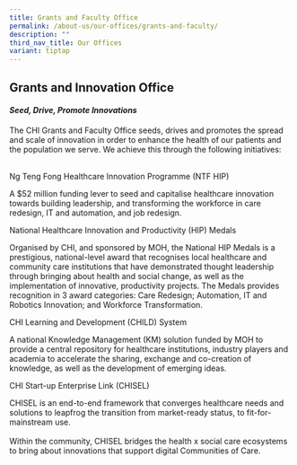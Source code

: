 ```yaml
---
title: Grants and Faculty Office
permalink: /about-us/our-offices/grants-and-faculty/
description: ""
third_nav_title: Our Offices
variant: tiptap
---
```

<h2>Grants and Innovation Office</h2>
<h4><em>Seed, Drive, Promote Innovations</em></h4>
<p>The CHI Grants and Faculty Office seeds, drives and promotes the spread
and scale of innovation in order to enhance the health of our patients
and the population we serve. We achieve this through the following initiatives:
<br>
<br>
</p>
<p>Ng Teng Fong Healthcare Innovation Programme (NTF HIP)</p>
<p>A $52 million funding lever to seed and capitalise healthcare innovation
towards building leadership, and transforming the workforce in care redesign,
IT and automation, and job redesign.</p>
<p>National Healthcare Innovation and Productivity (HIP) Medals</p>
<p>Organised by CHI, and sponsored by MOH, the National HIP Medals is a prestigious,
national-level award that recognises local healthcare and community care
institutions that have demonstrated thought leadership through bringing
about health and social change, as well as the implementation of innovative,
productivity projects. The Medals provides recognition in 3 award categories:
Care Redesign; Automation, IT and Robotics Innovation; and Workforce Transformation.</p>
<p>CHI Learning and Development (CHILD) System</p>
<p>A national Knowledge Management (KM) solution funded by MOH to provide
a central repository for healthcare institutions, industry players and
academia to accelerate the sharing, exchange and co-creation of knowledge,
as well as the development of emerging ideas.</p>
<p>CHI Start-up Enterprise Link (CHISEL)</p>
<p>CHISEL is an end-to-end framework that converges healthcare needs and
solutions to leapfrog the transition from market-ready status, to fit-for-mainstream
use.
<br>
<br>Within the community, CHISEL bridges the health x social care ecosystems
to bring about innovations that support digital Communities of Care.</p>